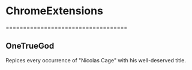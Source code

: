 # ChromeExtensions
===================================

OneTrueGod
----------------
Replces every occurrence of "Nicolas Cage" with his well-deserved title.

